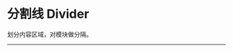 # 分割线 Divider

划分内容区域，对模块做分隔。

---

<script setup>
import DividerBasicUse from "./component/divider-basic-use.md"
import DividerWithText from "./component/divider-with-text.md"
import DividerVertical from "./component/divider-vertical.md"
import DividerApi from "./component/divider-api.md"
import DividerTip from "./component/divider-tip.md"
</script>

<divider-basic-use />
<divider-with-text />
<divider-vertical />

<divider-api />
<divider-tip />
